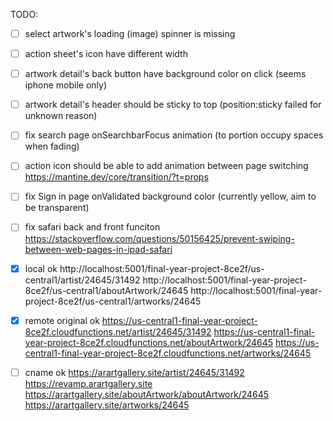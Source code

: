 TODO:

- [ ] select artwork's loading (image) spinner is missing

- [ ] action sheet's icon have different width
- [ ] artwork detail's back button have background color on click (seems iphone mobile only)
- [ ] artwork detail's header should be sticky to top (position:sticky failed for unknown reason)
- [ ] fix search page onSearchbarFocus animation (to portion occupy spaces when fading)

- [ ] action icon should be able to add animation between page switching https://mantine.dev/core/transition/?t=props

- [ ] fix Sign in page onValidated background color (currently yellow, aim to be transparent)
- [ ] fix safari back and front funciton
      https://stackoverflow.com/questions/50156425/prevent-swiping-between-web-pages-in-ipad-safari

- [x] local ok
      http://localhost:5001/final-year-project-8ce2f/us-central1/artist/24645/31492
      http://localhost:5001/final-year-project-8ce2f/us-central1/aboutArtwork/24645
      http://localhost:5001/final-year-project-8ce2f/us-central1/artworks/24645

- [x] remote original ok
      https://us-central1-final-year-project-8ce2f.cloudfunctions.net/artist/24645/31492
      https://us-central1-final-year-project-8ce2f.cloudfunctions.net/aboutArtwork/24645
      https://us-central1-final-year-project-8ce2f.cloudfunctions.net/artworks/24645

- [ ] cname ok
      https://arartgallery.site/artist/24645/31492
      https://revamp.arartgallery.site
      https://arartgallery.site/aboutArtwork/aboutArtwork/24645
      https://arartgallery.site/artworks/24645
      <!-- https://final-year-project-revamp.firebaseapp.com/artist/24645/31492
      https://final-year-project-revamp.web.app/aboutArtwork/24645
      https://final-year-project-revamp.web.app/artworks/24645 -->
